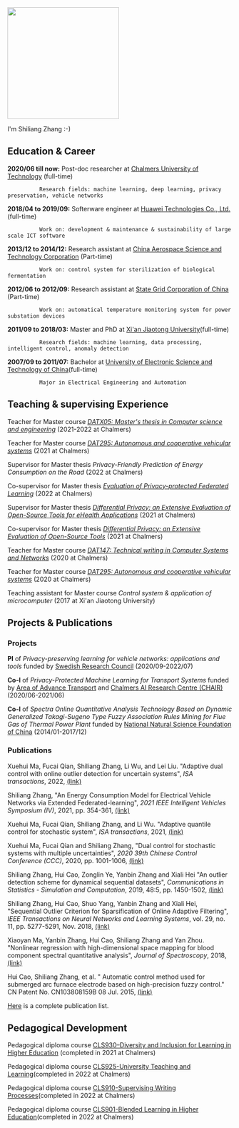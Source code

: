 <!--## This is me :-)-->
<!--![20200913220217](https://user-images.githubusercontent.com/92975752/152693260-6448775d-b04e-4376-82ca-4206345693f9.jpg)-->

<img src="https://user-images.githubusercontent.com/92975752/152693260-6448775d-b04e-4376-82ca-4206345693f9.jpg" width="250">

I'm Shiliang Zhang    :-)

<!--Contact me by _shiliang@chalmers.se_-->

## **Education & Career**

**2020/06 till now:** Post-doc researcher at [Chalmers University of Technology](https://www.chalmers.se/en/Pages/default.aspx) (full-time) 

              Research fields: machine learning, deep learning, privacy preservation, vehicle networks

**2018/04 to 2019/09:** Softerware engineer at [Huawei Technologies Co., Ltd.](https://www.huawei.com/en/) (full-time) 

              Work on: development & maintenance & sustainability of large scale ICT software

**2013/12 to 2014/12:** Research assistant at [China Aerospace Science and Technology Corporation](http://english.spacechina.com) (Part-time)

              Work on: control system for sterilization of biological fermentation

**2012/06 to 2012/09:** Research assistant at [State Grid Corporation of China](http://www.sgcc.com.cn/html/sgcc_main_en/index.shtml) (Part-time)

              Work on: automatical temperature monitoring system for power substation devices

**2011/09 to 2018/03:** Master and PhD at [Xi'an Jiaotong University](http://en.xjtu.edu.cn/)(full-time) 

              Research fields: machine learning, data processing, intelligent control, anomaly detection
                        
**2007/09 to 2011/07:** Bachelor at [University of Electronic Science and Technology of China](https://en.uestc.edu.cn/)(full-time) 

              Major in Electrical Engineering and Automation

## **Teaching & supervising Experience**

Teacher for Master course [_DATX05: Master's thesis in Computer science and engineering_](https://student.portal.chalmers.se/en/chalmersstudies/courseinformation/pages/searchcourse.aspx?course_id=16025&parsergrp=3) (2021-2022 at Chalmers)

Teacher for Master course [_DAT295: Autonomous and cooperative vehicular systems_](https://chalmers.instructure.com/courses/11041/assignments/syllabus) (2021 at Chalmers)

Supervisor for Master thesis _Privacy-Friendly Prediction of Energy Consumption on the Road_ (2022 at Chalmers)

Co-supervisor for Master thesis [_Evaluation of Privacy-protected Federated Learning_](https://odr.chalmers.se/items/ba6ce7bc-1b76-4533-bccd-1b326b9cdae3) (2022 at Chalmers)

Supervisor for Master thesis [_Differential Privacy: an Extensive Evaluation of Open-Source Tools for eHealth Applications_](https://odr.chalmers.se/items/02d4c836-4e9b-4e8d-aa3d-104d5eb927f8) (2021 at Chalmers)

Co-supervisor for Master thesis [_Differential Privacy: an Extensive Evaluation of Open-Source Tools_](https://masterthesis.cms.chalmers.se/content/differential-privacy-extensive-evaluation-open-source-tools-httpschalmerszoomusj67483532068) (2021 at Chalmers)

Teacher for Master course [_DAT147: Technical writing in Computer Systems and Networks_](https://chalmers.instructure.com/courses/10296/assignments/syllabus) (2020 at Chalmers)

Teacher for Master course [_DAT295: Autonomous and cooperative vehicular systems_](https://chalmers.instructure.com/courses/11041/assignments/syllabus) (2020 at Chalmers)

Teaching assistant for Master course _Control system & application of microcomputer_ (2017 at Xi'an Jiaotong University)

## **Projects & Publications**

### Projects

**PI** of _Privacy-preserving learning for vehicle networks: applications and tools_ funded by [Swedish Research Council](https://www.vr.se/english.html) (2020/09-2022/07)

**Co-I** of _Privacy-Protected Machine Learning for Transport Systems_ funded by [Area of Advance Transport](http://www.chalmers.se/en/areas-of-advance/Transport/Pages/Read-more.aspx) and [Chalmers AI Research Centre (CHAIR)](https://www.chalmers.se/en/centres/chair/Pages/default.aspx) (2020/06-2021/06)

**Co-I** of _Spectra Online Quantitative Analysis Technology Based on Dynamic Generalized Takagi-Sugeno Type Fuzzy Association Rules Mining for Flue Gas of Thermal Power Plant_ funded by [National Natural Science Foundation of China](https://www.nsfc.gov.cn/english/site_1/about/6.html) (2014/01-2017/12)

### Publications

Xuehui Ma, Fucai Qian, Shiliang Zhang, Li Wu, and Lei Liu. "Adaptive dual control with online outlier detection for uncertain systems", _ISA transactions_, 2022, [(link)](https://www.sciencedirect.com/science/article/pii/S0019057822000386)

Shiliang Zhang, "An Energy Consumption Model for Electrical Vehicle Networks via Extended Federated-learning", _2021 IEEE Intelligent Vehicles Symposium (IV)_, 2021, pp. 354-361, [(link)](https://ieeexplore.ieee.org/document/9575223)

Xuehui Ma, Fucai Qian, Shiliang Zhang, and Li Wu. "Adaptive quantile control for stochastic system", _ISA transactions_, 2021, [(link)](https://www.sciencedirect.com/science/article/abs/pii/S0019057821002950?via%3Dihub)

Xuehui Ma, Fucai Qian and Shiliang Zhang, "Dual control for stochastic systems with multiple uncertainties", _2020 39th Chinese Control Conference (CCC)_, 2020, pp. 1001-1006, [(link)](https://ieeexplore.ieee.org/abstract/document/9189668)

Shiliang Zhang, Hui Cao, Zonglin Ye, Yanbin Zhang and Xiali Hei "An outlier detection scheme for dynamical sequential datasets", _Communications in Statistics - Simulation and Computation_, 2019, 48:5, pp. 1450-1502, [(link)](https://www.tandfonline.com/doi/full/10.1080/03610918.2017.1414249)

Shiliang Zhang, Hui Cao, Shuo Yang, Yanbin Zhang and Xiali Hei, "Sequential Outlier Criterion for Sparsification of Online Adaptive Filtering", _IEEE Transactions on Neural Networks and Learning Systems_, vol. 29, no. 11, pp. 5277-5291, Nov. 2018, [(link)](https://ieeexplore.ieee.org/abstract/document/8291826)

Xiaoyan Ma, Yanbin Zhang, Hui Cao, Shiliang Zhang and Yan Zhou. "Nonlinear regression with high-dimensional space mapping for blood component spectral quantitative analysis", _Journal of Spectroscopy_, 2018, [(link)](https://www.hindawi.com/journals/jspec/2018/2689750/)

Hui Cao, Shiliang Zhang, et al. "
Automatic control method used for submerged arc furnace electrode based on high-precision fuzzy control." CN Patent No. CN103808159B 08 Jul. 2015, [(link)](https://patents.google.com/patent/CN103808159B/en)

[Here](https://scholar.google.com/citations?user=qAgTw3EAAAAJ&hl=en) is a complete publication list.

<!--## **Acadmic Participations**-->

## **Pedagogical Development**

Pedagogical diploma course [CLS930–Diversity and Inclusion for Learning in Higher Education](https://chalmersuniversity.app.box.com/s/r8fw8ve1f2y2n3zc2mddr3kr8v37sg4i) (completed in 2021 at Chalmers)

Pedagogical diploma course [CLS925-University Teaching and Learning](https://chalmersuniversity.app.box.com/s/4suyobb5adcd022jmnkchfpfbh4t19ra)(completed in 2022 at Chalmers) 

Pedagogical diploma course [CLS910-Supervising Writing Processes](https://chalmersuniversity.app.box.com/s/tbpcugrl16fpktt93p8n25shkhxixuwh)(completed in 2022 at Chalmers) 

Pedagogical diploma course [CLS901-Blended Learning in Higher Education](https://chalmersuniversity.app.box.com/s/vwzr4hn4uo7pa1i3dx9k1cfoc0s10t52)(completed in 2022 at Chalmers) 

<!--

**Bold** and _Italic_ and `Code` text

Markdown is a lightweight and easy-to-use syntax for styling your writing. It includes conventions for

```markdown
Syntax highlighted code block

# Header 1
## Header 2
### Header 3

- Bulleted
- List

1. Numbered
2. List

**Bold** and _Italic_ and `Code` text

[Link](url) and ![Image](src)
```

For more details see [Basic writing and formatting syntax](https://docs.github.com/en/github/writing-on-github/getting-started-with-writing-and-formatting-on-github/basic-writing-and-formatting-syntax).

Your Pages site will use the layout and styles from the Jekyll theme you have selected in your [repository settings](https://github.com/slzhang-git/shiliang.github.io/settings/pages). The name of this theme is saved in the Jekyll `_config.yml` configuration file.

Having trouble with Pages? Check out our [documentation](https://docs.github.com/categories/github-pages-basics/) or [contact support](https://support.github.com/contact) and we’ll help you sort it out.



## Contact Information

-->
